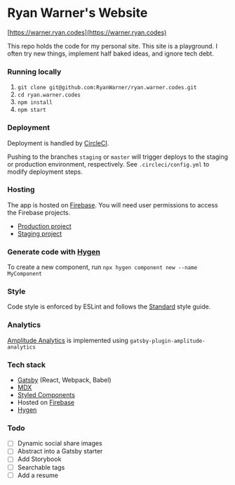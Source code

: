 # Ryan Warner's Website

[https://warner.ryan.codes](https://warner.ryan.codes)

This repo holds the code for my personal site. This site is a playground. I often try new things, implement half baked ideas, and ignore tech debt.

### Running locally

1. `git clone git@github.com:RyanWarner/ryan.warner.codes.git`
1. `cd ryan.warner.codes`
1. `npm install`
1. `npm start`

### Deployment

Deployment is handled by [CircleCI](https://circleci.com/).

Pushing to the branches `staging` or `master` will trigger deploys to the staging or production environment, respectively. See `.circleci/config.yml` to modify deployment steps.

### Hosting

The app is hosted on [Firebase](https://firebase.google.com/). You will need user permissions to access the Firebase projects.

- [Production project](https://console.firebase.google.com/u/0/project/warner-codes/overview)
- [Staging project](https://console.firebase.google.com/u/0/project/warner-codes-staging/overview)

### Generate code with [Hygen](https://hygen.io)

To create a new component, run `npx hygen component new --name MyComponent`

### Style

Code style is enforced by ESLint and follows the [Standard](https://standardjs.com/) style guide.

### Analytics

[Amplitude Analytics](https://amplitude.com/) is implemented using `gatsby-plugin-amplitude-analytics`

### Tech stack

- [Gatsby](https://gatsbyjs.org) (React, Webpack, Babel)
- [MDX](https://mdxjs.com/)
- [Styled Components](https://styled-components.com)
- Hosted on [Firebase](https://firebase.google.com/)
- [Hygen](https://hygen.io)

### Todo

- [ ] Dynamic social share images
- [ ] Abstract into a Gatsby starter
- [ ] Add Storybook
- [ ] Searchable tags
- [ ] Add a resume
